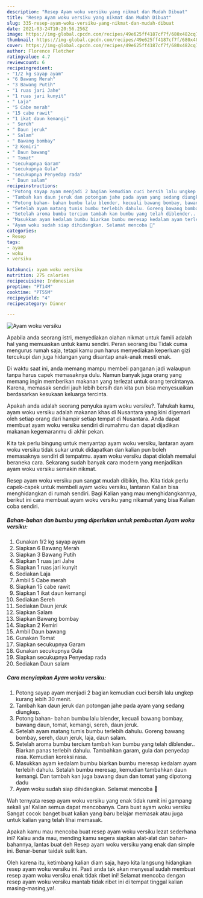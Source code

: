 ```yaml
---
description: "Resep Ayam woku versiku yang nikmat dan Mudah Dibuat"
title: "Resep Ayam woku versiku yang nikmat dan Mudah Dibuat"
slug: 335-resep-ayam-woku-versiku-yang-nikmat-dan-mudah-dibuat
date: 2021-03-24T10:20:56.256Z
image: https://img-global.cpcdn.com/recipes/49e625ff4187cf7f/680x482cq70/ayam-woku-versiku-foto-resep-utama.jpg
thumbnail: https://img-global.cpcdn.com/recipes/49e625ff4187cf7f/680x482cq70/ayam-woku-versiku-foto-resep-utama.jpg
cover: https://img-global.cpcdn.com/recipes/49e625ff4187cf7f/680x482cq70/ayam-woku-versiku-foto-resep-utama.jpg
author: Florence Fletcher
ratingvalue: 4.7
reviewcount: 6
recipeingredient:
- "1/2 kg sayap ayam"
- "6 Bawang Merah"
- "3 Bawang Putih"
- "1 ruas jari Jahe"
- "1 ruas jari kunyit"
- " Laja"
- "5 Cabe merah"
- "15 cabe rawit"
- "1 ikat daun kemangi"
- " Sereh"
- " Daun jeruk"
- " Salam"
- " Bawang bombay"
- "2 Kemiri"
- " Daun bawang"
- " Tomat"
- "secukupnya Garam"
- "secukupnya Gula"
- "secukupnya Penyedap rada"
- " Daun salam"
recipeinstructions:
- "Potong sayap ayam menjadi 2 bagian kemudian cuci bersih lalu ungkep kurang lebih 30 menit."
- "Tambah kan daun jeruk dan potongan jahe pada ayam yang sedang diungkep."
- "Potong bahan- bahan bumbu lalu blender, kecuali bawang bombay, bawang daun, tomat, kemangi, sereh, daun jeruk."
- "Setelah ayam matang tumis bumbu terlebih dahulu. Goreng bawang bombay, sereh, daun jeruk, laja, daun salam."
- "Setelah aroma bumbu tercium tambah kan bumbu yang telah diblender.. Biarkan panas terlebih dahulu. Tambahkan garam, gula dan penyedap rasa. Kemudian koreksi rasa."
- "Masukkan ayam kedalam bumbu biarkan bumbu meresap kedalam ayam terlebih dahulu. Setalah bumbu meresap, kemudian tambahkan daun kemangi. Dan tambah kan juga bawang daun dan tomat yang dipotong dadu"
- "Ayam woku sudah siap dihidangkan. Selamat mencoba 🥰"
categories:
- Resep
tags:
- ayam
- woku
- versiku

katakunci: ayam woku versiku 
nutrition: 275 calories
recipecuisine: Indonesian
preptime: "PT14M"
cooktime: "PT55M"
recipeyield: "4"
recipecategory: Dinner

---
```



![Ayam woku versiku](https://img-global.cpcdn.com/recipes/49e625ff4187cf7f/680x482cq70/ayam-woku-versiku-foto-resep-utama.jpg)

Apabila anda seorang istri, menyediakan olahan nikmat untuk famili adalah hal yang memuaskan untuk kamu sendiri. Peran seorang ibu Tidak cuma mengurus rumah saja, tetapi kamu pun harus menyediakan keperluan gizi tercukupi dan juga hidangan yang disantap anak-anak mesti enak.

Di waktu  saat ini, anda memang mampu membeli panganan jadi walaupun tanpa harus capek memasaknya dulu. Namun banyak juga orang yang memang ingin memberikan makanan yang terlezat untuk orang tercintanya. Karena, memasak sendiri jauh lebih bersih dan kita pun bisa menyesuaikan berdasarkan kesukaan keluarga tercinta. 



Apakah anda adalah seorang penyuka ayam woku versiku?. Tahukah kamu, ayam woku versiku adalah makanan khas di Nusantara yang kini digemari oleh setiap orang dari hampir setiap tempat di Nusantara. Anda dapat membuat ayam woku versiku sendiri di rumahmu dan dapat dijadikan makanan kegemaranmu di akhir pekan.

Kita tak perlu bingung untuk menyantap ayam woku versiku, lantaran ayam woku versiku tidak sukar untuk didapatkan dan kalian pun boleh memasaknya sendiri di tempatmu. ayam woku versiku dapat diolah memalui beraneka cara. Sekarang sudah banyak cara modern yang menjadikan ayam woku versiku semakin nikmat.

Resep ayam woku versiku pun sangat mudah dibikin, lho. Kita tidak perlu capek-capek untuk membeli ayam woku versiku, lantaran Kalian bisa menghidangkan di rumah sendiri. Bagi Kalian yang mau menghidangkannya, berikut ini cara membuat ayam woku versiku yang nikamat yang bisa Kalian coba sendiri.

<!--inarticleads1-->

##### Bahan-bahan dan bumbu yang diperlukan untuk pembuatan Ayam woku versiku:

1. Gunakan 1/2 kg sayap ayam
1. Siapkan 6 Bawang Merah
1. Siapkan 3 Bawang Putih
1. Siapkan 1 ruas jari Jahe
1. Siapkan 1 ruas jari kunyit
1. Sediakan  Laja
1. Ambil 5 Cabe merah
1. Siapkan 15 cabe rawit
1. Siapkan 1 ikat daun kemangi
1. Sediakan  Sereh
1. Sediakan  Daun jeruk
1. Siapkan  Salam
1. Siapkan  Bawang bombay
1. Siapkan 2 Kemiri
1. Ambil  Daun bawang
1. Gunakan  Tomat
1. Siapkan secukupnya Garam
1. Gunakan secukupnya Gula
1. Siapkan secukupnya Penyedap rada
1. Sediakan  Daun salam




<!--inarticleads2-->

##### Cara menyiapkan Ayam woku versiku:

1. Potong sayap ayam menjadi 2 bagian kemudian cuci bersih lalu ungkep kurang lebih 30 menit.
1. Tambah kan daun jeruk dan potongan jahe pada ayam yang sedang diungkep.
1. Potong bahan- bahan bumbu lalu blender, kecuali bawang bombay, bawang daun, tomat, kemangi, sereh, daun jeruk.
1. Setelah ayam matang tumis bumbu terlebih dahulu. Goreng bawang bombay, sereh, daun jeruk, laja, daun salam.
1. Setelah aroma bumbu tercium tambah kan bumbu yang telah diblender.. Biarkan panas terlebih dahulu. Tambahkan garam, gula dan penyedap rasa. Kemudian koreksi rasa.
1. Masukkan ayam kedalam bumbu biarkan bumbu meresap kedalam ayam terlebih dahulu. Setalah bumbu meresap, kemudian tambahkan daun kemangi. Dan tambah kan juga bawang daun dan tomat yang dipotong dadu
1. Ayam woku sudah siap dihidangkan. Selamat mencoba 🥰




Wah ternyata resep ayam woku versiku yang enak tidak rumit ini gampang sekali ya! Kalian semua dapat mencobanya. Cara buat ayam woku versiku Sangat cocok banget buat kalian yang baru belajar memasak atau juga untuk kalian yang telah lihai memasak.

Apakah kamu mau mencoba buat resep ayam woku versiku lezat sederhana ini? Kalau anda mau, mending kamu segera siapkan alat-alat dan bahan-bahannya, lantas buat deh Resep ayam woku versiku yang enak dan simple ini. Benar-benar taidak sulit kan. 

Oleh karena itu, ketimbang kalian diam saja, hayo kita langsung hidangkan resep ayam woku versiku ini. Pasti anda tak akan menyesal sudah membuat resep ayam woku versiku enak tidak ribet ini! Selamat mencoba dengan resep ayam woku versiku mantab tidak ribet ini di tempat tinggal kalian masing-masing,ya!.

